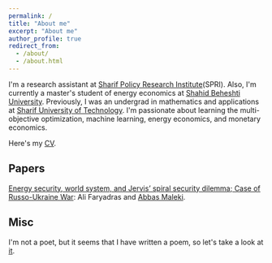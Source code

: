 ```yaml
---
permalink: /
title: "About me"
excerpt: "About me"
author_profile: true
redirect_from: 
  - /about/
  - /about.html
---
```


I'm a research assistant at [Sharif Policy Research Institute](https://spri.sharif.ir/en/)(SPRI). Also, I'm currently a master's student of energy economics at [Shahid Beheshti University](https://en.sbu.ac.ir/). Previously, I was an undergrad in mathematics and applications at [Sharif University of Technology](https://en.sharif.edu/). I'm passionate about learning the multi-objective optimization, machine learning, energy economics, and monetary economics.

Here's my [CV](https://alifaryadras.github.io/_pages/CV_Ali_Faryadras.pdf).

Papers
-
[Energy security, world system, and Jervis’ spiral security dilemma; Case of Russo-Ukraine War](https://jcountst.ut.ac.ir/article_93168.html?lang=en): Ali Faryadras and [Abbas Maleki](https://sharif.edu/~maleki/en.html).

Misc
-
I'm not a poet, but it seems that I have written a poem, so let's take a look at [it](https://allpoetry.com/Faryad).
